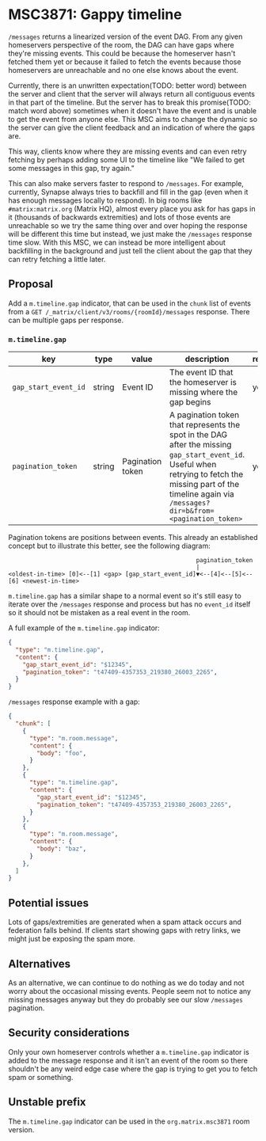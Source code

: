 # MSC3871: Gappy timeline

`/messages` returns a linearized version of the event DAG. From any given
homeservers perspective of the room, the DAG can have gaps where they're missing
events. This could be because the homeserver hasn't fetched them yet or because
it failed to fetch the events because those homeservers are unreachable and no
one else knows about the event.

Currently, there is an unwritten expectation(TODO: better word) between the
server and client that the server will always return all contiguous events in
that part of the timeline. But the server has to break this promise(TODO: match
word above) sometimes when it doesn't have the event and is unable to get the
event from anyone else. This MSC aims to change the
dynamic so the server can give the client feedback and an indication of where
the gaps are.

This way, clients know where they are missing events and can even retry fetching
by perhaps adding some UI to the timeline like "We failed to get some messages
in this gap, try again."

This can also make servers faster to respond to `/messages`. For example,
currently, Synapse always tries to backfill and fill in the gap (even when it
has enough messages locally to respond). In big rooms like `#matrix:matrix.org`
(Matrix HQ), almost every place you ask for has gaps in it (thousands of
backwards extremities) and lots of those events are unreachable so we try the
same thing over and over hoping the response will be different this time but
instead, we just make the `/messages` response time slow. With this MSC, we can
instead be more intelligent about backfilling in the background and just tell
the client about the gap that they can retry fetching a little later.


## Proposal

Add a `m.timeline.gap` indicator, that can be used in the `chunk` list of events
from a `GET /_matrix/client/v3/rooms/{roomId}/messages` response. There can be
multiple gaps per response.


### `m.timeline.gap`

key | type | value | description | required
--- | --- | --- | --- | ---
`gap_start_event_id` | string | Event ID | The event ID that the homeserver is missing where the gap begins | yes
`pagination_token` | string | Pagination token | A pagination token that represents the spot in the DAG after the missing `gap_start_event_id`. Useful when retrying to fetch the missing part of the timeline again via `/messages?dir=b&from=<pagination_token>` | yes

Pagination tokens are positions between events. This already an established
concept but to illustrate this better, see the following diagram:
```
                                                     pagination_token
                                                     |
<oldest-in-time> [0]<--[1] <gap> [gap_start_event_id]▼<--[4]<--[5]<--[6] <newest-in-time>
```

`m.timeline.gap` has a similar shape to a normal event so it's still easy to
iterate over the `/messages` response and process but has no `event_id` itself
so it should not be mistaken as a real event in the room.

A full example of the `m.timeline.gap` indicator:

```json
{
  "type": "m.timeline.gap",
  "content": {
    "gap_start_event_id": "$12345",
    "pagination_token": "t47409-4357353_219380_26003_2265",
  }
}
```

`/messages` response example with a gap:

```json
{
  "chunk": [
    {
      "type": "m.room.message",
      "content": {
        "body": "foo",
      }
    },
    {
      "type": "m.timeline.gap",
      "content": {
        "gap_start_event_id": "$12345",
        "pagination_token": "t47409-4357353_219380_26003_2265",
      }
    },
    {
      "type": "m.room.message",
      "content": {
        "body": "baz",
      }
    },
  ]
}
```


## Potential issues

Lots of gaps/extremities are generated when a spam attack occurs and federation
falls behind. If clients start showing gaps with retry links, we might just be
exposing the spam more.


## Alternatives

As an alternative, we can continue to do nothing as we do today and not worry
about the occasional missing events. People seem not to notice any missing
messages anyway but they do probably see our slow `/messages` pagination.



## Security considerations

Only your own homeserver controls whether a `m.timeline.gap` indicator is added to the
message response and it isn't an event of the room so there shouldn't be any weird
edge case where the gap is trying to get you to fetch spam or something.


## Unstable prefix

The `m.timeline.gap` indicator can be used in the `org.matrix.msc3871` room version.


